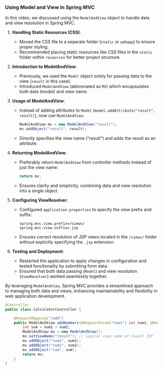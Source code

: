### Using Model and View in Spring MVC

In this video, we discussed using the `ModelAndView` object to handle data and view resolution in Spring MVC.

1. **Handling Static Resources (CSS)**:

   - Moved the CSS file to a separate folder (`static` or `webapp`) to ensure proper styling.
   - Recommended placing static resources like CSS files in the `static` folder within `resources` for better project structure.

2. **Introduction to ModelAndView**:

   - Previously, we used the `Model` object solely for passing data to the view (`result` in this case).
   - Introduced `ModelAndView` (abbreviated as `MV`) which encapsulates both data (model) and view name.

3. **Usage of ModelAndView**:

   - Instead of adding attributes to `Model` (`model.addAttribute("result", result)`), now use `ModelAndView`:
     ```java
     ModelAndView mv = new ModelAndView("result");
     mv.addObject("result", result);
     ```
   - Directly specifies the view name ("result") and adds the result as an attribute.

4. **Returning ModelAndView**:

   - Preferably return `ModelAndView` from controller methods instead of just the view name:
     ```java
     return mv;
     ```
   - Ensures clarity and simplicity, combining data and view resolution into a single object.

5. **Configuring ViewResolver**:

   - Configured `application.properties` to specify the view prefix and suffix:
     ```properties
     spring.mvc.view.prefix=/views/
     spring.mvc.view.suffix=.jsp
     ```
   - Ensures correct resolution of JSP views located in the `/views/` folder without explicitly specifying the `.jsp` extension.

6. **Testing and Deployment**:
   - Restarted the application to apply changes in configuration and tested functionality by submitting form data.
   - Ensured that both data passing (`Model`) and view resolution (`ViewResolver`) worked seamlessly together.

By leveraging `ModelAndView`, Spring MVC provides a streamlined approach to managing both data and views, enhancing maintainability and flexibility in web application development.

```java
@Controller
public class CalculatorController {

    @RequestMapping("/add")
    public ModelAndView addNumbers(@RequestParam("num1") int num1, @RequestParam("num2") int num2) {
        int sum = num1 + num2;
        ModelAndView mv = new ModelAndView();
        mv.setViewName("result"); // logical view name of result JSP
        mv.addObject("num1", num1);
        mv.addObject("num2", num2);
        mv.addObject("sum", sum);
        return mv;
    }
}
```
